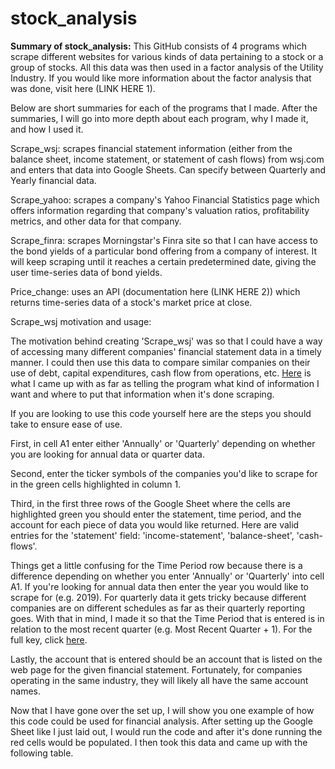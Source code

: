 # stock_analysis
**Summary of stock_analysis:** This GitHub consists of 4 programs which scrape different websites for various kinds of data pertaining to a stock or a group of stocks. All this data was then used in a factor analysis of the Utility Industry. If you would like more information about the factor analysis that was done, visit here (LINK HERE 1). 

Below are short summaries for each of the programs that I made. After the summaries, I will go into more depth about each program, why I made it, and how I used it. 

Scrape_wsj: scrapes financial statement information (either from the balance sheet, income statement, or statement of cash flows) from wsj.com and enters that data into Google Sheets. Can specify between Quarterly and Yearly financial data. 

Scrape_yahoo: scrapes a company's Yahoo Financial Statistics page which offers information regarding that company's valuation ratios, profitability metrics, and other data for that company. 

Scrape_finra: scrapes Morningstar's Finra site so that I can have access to the bond yields of a particular bond offering from a company of interest. It will keep scraping until it reaches a certain predetermined date, giving the user time-series data of bond yields. 

Price_change: uses an API (documentation here (LINK HERE 2)) which returns time-series data of a stock's market price at close.


Scrape_wsj motivation and usage:

The motivation behind creating 'Scrape_wsj' was so that I could have a way of accessing many different companies' financial statement data in a timely manner. I could then use this data to compare similar companies on their use of debt, capital expenditures, cash flow from operations, etc. [Here](images/wsj_img.PNG) is what I came up with as far as telling the program what kind of information I want and where to put that information when it's done scraping.

If you are looking to use this code yourself here are the steps you should take to ensure ease of use.

First, in cell A1 enter either 'Annually' or 'Quarterly' depending on whether you are looking for annual data or quarter data. 

Second, enter the ticker symbols of the companies you'd like to scrape for in the green cells highlighted in column 1.

Third, in the first three rows of the Google Sheet where the cells are highlighted green you should enter the statement, time period, and the account for each piece of data you would like returned. Here are valid entries for the 'statement' field: 'income-statement', 'balance-sheet', 'cash-flows'. 

Things get a little confusing for the Time Period row because there is a difference depending on whether you enter 'Annually' or 'Quarterly' into cell A1. If you're looking for annual data then enter the year you would like to scrape for (e.g. 2019). For quarterly data it gets tricky because different companies are on different schedules as far as their quarterly reporting goes. With that in mind, I made it so that the Time Period that is entered is in relation to the most recent quarter (e.g. Most Recent Quarter + 1). For the full key, click [here](supplementary_files/quarter_time_period.md). 

Lastly, the account that is entered should be an account that is listed on the web page for the given financial statement. Fortunately, for companies operating in the same industry, they will likely all have the same account names.

Now that I have gone over the set up, I will show you one example of how this code could be used for financial analysis. After setting up the Google Sheet like I just laid out, I would run the code and after it's done running the red cells would be populated. I then took this data and came up with the following table. 
